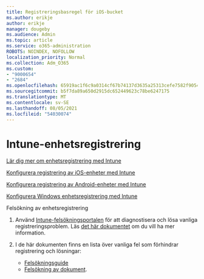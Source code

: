 ```yaml
---
title: Registreringsbasregel för iOS-bucket
ms.author: erikje
author: erikje
manager: dougeby
ms.audience: Admin
ms.topic: article
ms.service: o365-administration
ROBOTS: NOINDEX, NOFOLLOW
localization_priority: Normal
ms.collection: Adm_O365
ms.custom:
- "9000654"
- "2684"
ms.openlocfilehash: 65919ac1f6c9a0314cf67b74137d3635a25313cefe7582f905466e2e31387842
ms.sourcegitcommit: b5f7da89a650d2915dc652449623c78be6247175
ms.translationtype: MT
ms.contentlocale: sv-SE
ms.lasthandoff: 08/05/2021
ms.locfileid: "54030074"
---
```

# <a name="intune-device-enrollment"></a>Intune-enhetsregistrering

[Lär dig mer om enhetsregistrering med Intune](https://docs.microsoft.com/intune/enrollment/device-enrollment)

[Konfigurera registrering av iOS-enheter med Intune](https://docs.microsoft.com/intune/enrollment/ios-enroll)

[Konfigurera registrering av Android-enheter med Intune](https://docs.microsoft.com/intune/android-enroll)

[Konfigurera Windows enhetsregistrering med Intune](https://docs.microsoft.com/intune/windows-enroll)

Felsökning av enhetsregistrering

1. Använd [Intune-felsökningsportalen](https://devicemanagement.microsoft.com/#blade/Microsoft_Intune_DeviceSettings/TroubleshootBlade) för att diagnostisera och lösa vanliga registreringsproblem. Läs [det här dokumentet](https://docs.microsoft.com/intune/help-desk-operators) om du vill ha mer information.

2. I de här dokumenten finns en lista över vanliga fel som förhindrar registrering och lösningar:
    - [Felsökningsguide](https://support.microsoft.com/help/4469913/troubleshooting-windows-device-enrollment-problems-in-microsoft-intune)
    - [Felsökning av dokument](https://docs.microsoft.com/intune/troubleshoot-device-enrollment-in-intune).
